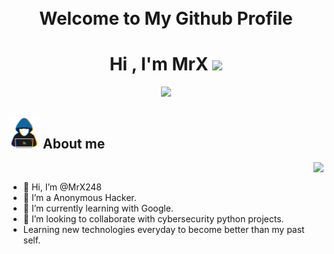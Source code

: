 <h1 align="Center">
    <br>
    Welcome to My Github Profile 
  <br>
</h1>


<h1 align="center"><b>Hi , I'm MrX </b><img src="https://media.giphy.com/media/hvRJCLFzcasrR4ia7z/giphy.gif" width="35"></h1>

<p align="center">
  <a href="https://github.com/DenverCoder1/readme-typing-svg"><img src="https://readme-typing-svg.herokuapp.com?font=Time+New+Roman&color=cyan&size=25&center=true&vCenter=true&width=600&height=100&lines=Cybersecurity+Student,;Bug+Bounty+Hunter,;Content+Writer,;Active+Learner/Researcher..<3"></a>
</p>



## <picture><img src = "https://github.com/MdAmiruddin/MdAmiruddin/blob/main/Assets/about_me.gif" width = 50px></picture> **About me**
<picture> <img align="right" src="https://media.giphy.com/media/HW3T1wWW3z2Ff2cpXO/giphy.gif"></picture>

<br>

- 👋 Hi, I’m @MrX248
- 👀 I’m a Anonymous Hacker.
- 🌱 I’m currently learning with Google.
- 💞️ I’m looking to collaborate with cybersecurity python projects.
- Learning new technologies everyday to become better than my past self.
 
 
<br>

